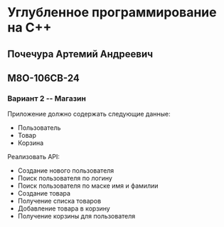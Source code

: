 # Углубленное программирование на C++
## Почечура Артемий Андреевич
## М8О-106СВ-24
### Вариант 2 -- Магазин

Приложение должно содержать следующие данные: 
- Пользователь
- Товар
- Корзина 
 
Реализовать API:
- Создание нового пользователя
- Поиск пользователя по логину
- Поиск пользователя по маске имя и фамилии
- Создание товара
- Получение списка товаров
- Добавление товара в корзину
- Получение корзины для пользователя 
